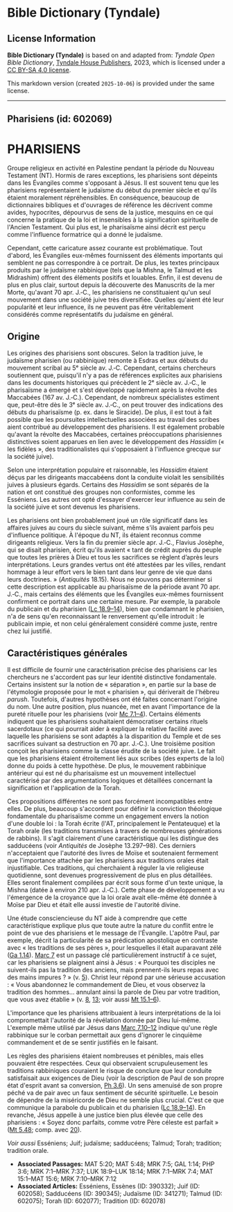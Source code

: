 # Bible Dictionary (Tyndale)

## License Information

**Bible Dictionary (Tyndale)** is based on and adapted from: _Tyndale Open Bible Dictionary_, [Tyndale House Publishers](https://tyndaleopenresources.com/), 2023, which is licensed under a [CC BY-SA 4.0 license](https://creativecommons.org/licenses/by-sa/4.0/legalcode.en).

This markdown version (created `2025-10-06`) is provided under the same license.



--------------------------------

## Pharisiens (id: 602069)

PHARISIENS
==========

Groupe religieux en activité en Palestine pendant la période du Nouveau Testament (NT). Hormis de rares exceptions, les pharisiens sont dépeints dans les Évangiles comme s'opposant à Jésus. Il est souvent tenu que les pharisiens représentaient le judaïsme du début du premier siècle et qu'ils étaient moralement répréhensibles. En conséquence, beaucoup de dictionnaires bibliques et d'ouvrages de référence les décrivent comme avides, hypocrites, dépourvus de sens de la justice, mesquins en ce qui concerne la pratique de la loi et insensibles à la signification spirituelle de l'Ancien Testament. Qui plus est, le pharisaïsme ainsi décrit est perçu comme l'influence formatrice qui a donné le judaïsme.

Cependant, cette caricature assez courante est problématique. Tout d'abord, les Évangiles eux\-mêmes fournissent des éléments importants qui semblent ne pas correspondre à ce portrait. De plus, les textes principaux produits par le judaïsme rabbinique (tels que la Mishna, le Talmud et les Midrashim) offrent des éléments positifs et louables. Enfin, il est devenu de plus en plus clair, surtout depuis la découverte des Manuscrits de la mer Morte, qu'avant 70 apr. J.‑C., les pharisiens ne constituaient qu'un seul mouvement dans une société juive très diversifiée. Quelles qu'aient été leur popularité et leur influence, ils ne peuvent pas être véritablement considérés comme représentatifs du judaïsme en général.

Origine
-------

Les origines des pharisiens sont obscures. Selon la tradition juive, le judaïsme pharisien (ou rabbinique) remonte à Esdras et aux débuts du mouvement scribal au 5ᵉ siècle av. J.‑C. Cependant, certains chercheurs soutiennent que, puisqu'il n'y a pas de références explicites aux pharisiens dans les documents historiques qui précèdent le 2ᵉ siècle av. J.‑C., le pharisaïsme a émergé et s'est développé rapidement après la révolte des Maccabées (167 av. J.‑C.). Cependant, de nombreux spécialistes estiment que, peut\-être dès le 3ᵉ siècle av. J.‑C., on peut trouver des indications des débuts du pharisaïsme (p. ex. dans le Siracide). De plus, il est tout à fait possible que les poursuites intellectuelles associées au travail des scribes aient contribué au développement des pharisiens. Il est également probable qu'avant la révolte des Maccabées, certaines préoccupations pharisiennes distinctives soient apparues en lien avec le développement des *Hassidim* (« les fidèles », des traditionalistes qui s'opposaient à l'influence grecque sur la société juive).

Selon une interprétation populaire et raisonnable, les *Hassidim* étaient déçus par les dirigeants maccabéens dont la conduite violait les sensibilités juives à plusieurs égards. Certains des *Hassidim* se sont séparés de la nation et ont constitué des groupes non conformistes, comme les Esséniens. Les autres ont opté d'essayer d'exercer leur influence au sein de la société juive et sont devenus les pharisiens.

Les pharisiens ont bien probablement joué un rôle significatif dans les affaires juives au cours du siècle suivant, même s'ils avaient parfois peu d'influence politique. À l'époque du NT, ils étaient reconnus comme dirigeants religieux. Vers la fin du premier siècle apr. J.‑C., Flavius Josèphe, qui se disait pharisien, écrit qu'ils avaient « tant de crédit auprès du peuple que toutes les prières à Dieu et tous les sacrifices se règlent d’après leurs interprétations. Leurs grandes vertus ont été attestées par les villes, rendant hommage à leur effort vers le bien tant dans leur genre de vie que dans leurs doctrines. » (*Antiquités* 18\.15\). Nous ne pouvons pas déterminer si cette description est applicable au pharisaïsme de la période avant 70 apr. J.‑C., mais certains des éléments que les Évangiles eux\-mêmes fournissent confirment ce portrait dans une certaine mesure. Par exemple, la parabole du publicain et du pharisien ([Lc 18\.9–14](https://ref.ly/Luke18:9-Luke18:14)), bien que condamnant le pharisien, n'a de sens qu'en reconnaissant le renversement qu'elle introduit : le publicain impie, et non celui généralement considéré comme juste, rentre chez lui justifié.

Caractéristiques générales
--------------------------

Il est difficile de fournir une caractérisation précise des pharisiens car les chercheurs ne s'accordent pas sur leur identité distinctive fondamentale. Certains insistent sur la notion de « séparation », en partie sur la base de l'étymologie proposée pour le mot « pharisien », qui dériverait de l'hébreu *parush*. Toutefois, d'autres hypothèses ont été faites concernant l'origine du nom. Une autre position, plus nuancée, met en avant l'importance de la pureté rituelle pour les pharisiens (voir [Mc 7\.1–4](https://ref.ly/Mark7:1-Mark7:4)). Certains éléments indiquent que les pharisiens souhaitaient démocratiser certains rituels sacerdotaux (ce qui pourrait aider à expliquer la relative facilité avec laquelle les pharisiens se sont adaptés à la disparition du Temple et de ses sacrifices suivant sa destruction en 70 apr. J.‑C.). Une troisième position conçoit les pharisiens comme la classe érudite de la société juive. Le fait que les pharisiens étaient étroitement liés aux scribes (des experts de la loi) donne du poids à cette hypothèse. De plus, le mouvement rabbinique antérieur qui est né du pharisaïsme est un mouvement intellectuel caractérisé par des argumentations logiques et détaillées concernant la signification et l'application de la Torah.

Ces propositions différentes ne sont pas forcément incompatibles entre elles. De plus, beaucoup s'accordent pour définir la conviction théologique fondamentale du pharisaïsme comme un engagement envers la notion d'une double loi : la Torah écrite (l'AT, principalement le Pentateuque) et la Torah orale (les traditions transmises à travers de nombreuses générations de rabbins). Il s'agit clairement d'une caractéristique qui les distingue des sadducéens (voir *Antiquités* de Josèphe 13\.297–98\). Ces derniers n'acceptaient que l'autorité des livres de Moïse et soutenaient fermement que l'importance attachée par les pharisiens aux traditions orales était injustifiable. Ces traditions, qui cherchaient à réguler la vie religieuse quotidienne, sont devenues progressivement de plus en plus détaillées. Elles seront finalement compilées par écrit sous forme d'un texte unique, la Mishna (datée à environ 210 apr. J.‑C.). Cette phase de développement a vu l'émergence de la croyance que la loi orale avait elle\-même été donnée à Moïse par Dieu et était elle aussi investie de l'autorité divine.

Une étude consciencieuse du NT aide à comprendre que cette caractéristique explique plus que toute autre la nature du conflit entre le point de vue des pharisiens et le message de l'Évangile. L'apôtre Paul, par exemple, décrit la particularité de sa prédication apostolique en contraste avec « les traditions de ses pères », pour lesquelles il était auparavant zélé ([Ga 1\.14](https://ref.ly/Gal1:14)). [Marc 7](https://ref.ly/Mark7:1-Mark7:37) est un passage clé particulièrement instructif à ce sujet, car les pharisiens se plaignent ainsi à Jésus : « Pourquoi tes disciples ne suivent\-ils pas la tradition des anciens, mais prennent\-ils leurs repas avec des mains impures ? » (v. [5](https://ref.ly/Mark7:5)). Christ leur répond par une sérieuse accusation : « Vous abandonnez le commandement de Dieu, et vous observez la tradition des hommes… annulant ainsi la parole de Dieu par votre tradition, que vous avez établie » (v. [8](https://ref.ly/Mark7:8), [13](https://ref.ly/Mark7:13); voir aussi [Mt 15\.1–6](https://ref.ly/Matt15:1-Matt15:6)).

L'importance que les pharisiens attribuaient à leurs interprétations de la loi compromettait l'autorité de la révélation donnée par Dieu lui\-même. L'exemple même utilisé par Jésus dans [Marc 7\.10–12](https://ref.ly/Mark7:10-Mark7:12) indique qu'une règle rabbinique sur le corban permettait aux gens d'ignorer le cinquième commandement et de se sentir justifiés en le faisant.

Les règles des pharisiens étaient nombreuses et pénibles, mais elles pouvaient être respectées. Ceux qui observaient scrupuleusement les traditions rabbiniques couraient le risque de conclure que leur conduite satisfaisait aux exigences de Dieu (voir la description de Paul de son propre état d'esprit avant sa conversion, [Ph 3\.6](https://ref.ly/Phil3:6)). Un sens amenuisé de son propre péché va de pair avec un faux sentiment de sécurité spirituelle. Le besoin de dépendre de la miséricorde de Dieu ne semble plus crucial. C'est ce que communique la parabole du publicain et du pharisien ([Lc 18\.9–14](https://ref.ly/Luke18:9-Luke18:14)). En revanche, Jésus appelle à une justice bien plus élevée que celle des pharisiens : « Soyez donc parfaits, comme votre Père céleste est parfait » ([Mt 5\.48](https://ref.ly/Matt5:48); comp. avec [20](https://ref.ly/Matt5:20)).

*Voir aussi* Esséniens; Juif; judaïsme; sadducéens; Talmud; Torah; tradition; tradition orale.

* **Associated Passages:** MAT 5:20; MAT 5:48; MRK 7:5; GAL 1:14; PHP 3:6; MRK 7:1–MRK 7:37; LUK 18:9–LUK 18:14; MRK 7:1–MRK 7:4; MAT 15:1–MAT 15:6; MRK 7:10–MRK 7:12
* **Associated Articles:** Esséniens, Essènes (ID: 390332); Juif (ID: 602058); Sadducéens (ID: 390345); Judaïsme (ID: 341271); Talmud (ID: 602075); Torah (ID: 602077); Tradition (ID: 602078)

